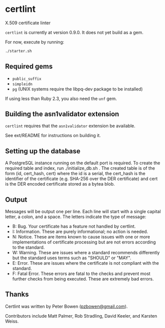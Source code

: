 # certlint
X.509 certificate linter

`certlint` is currently at version 0.9.0.  It does not yet build as a gem.

For now, execute by running:

```bash
./starter.sh
```

## Required gems

* `public_suffix`
* `simpleidn`
* `pg` (UNIX systems require the libpq-dev package to be installed)

If using less than Ruby 2.3, you also need the `unf` gem.

## Building the asn1validator extension

`certlint` requires that the `asn1validator` extension be available.

See ext/README for instructions on building it.

## Setting up the database

A PostgreSQL instance running on the default port is required. To create the required table and index,
run ./initialize_db.sh <database-name>.
The created table is of the form (id, cert_hash, cert) where the id is a serial, the cert_hash is the identifier of the certificate (e.g. SHA-256 over the DER certificate) and cert is the DER encoded certificate stored as a bytea blob.

## Output

Messages will be output one per line.  Each line will start with a single
capital letter, a colon, and a space. The letters indicate the type of message:

* B: Bug. Your certificate has a feature not handled by certlint.
* I: Information.  These are purely informational; no action is needed.
* N: Notice.  These are items known to cause issues with one or more implementations of certificate processing but are not errors according to the standard.
* W: Warning.  These are issues where a standard recommends differently but the standard uses terms such as "SHOULD" or "MAY".
* E: Error.  These are issues where the certificate is not compliant with the standard.
* F: Fatal Error.  These errors are fatal to the checks and prevent most further checks from being executed.  These are extremely bad errors.

## Thanks

Certlint was written by Peter Bowen (pzbowen@gmail.com).

Contributors include Matt Palmer, Rob Stradling, David Keeler, and Karsten Weiss.
